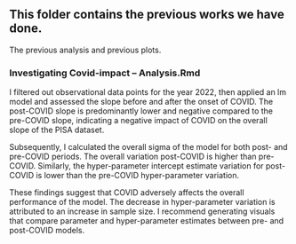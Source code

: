 ## This folder contains the previous works we have done.
The previous analysis and previous plots.


### Investigating Covid-impact – Analysis.Rmd 

I filtered out observational data points for the year 2022, then applied an lm model and assessed the slope before and after the onset of COVID. The post-COVID slope is predominantly lower and negative compared to the pre-COVID slope, indicating a negative impact of COVID on the overall slope of the PISA dataset.

Subsequently, I calculated the overall sigma of the model for both post- and pre-COVID periods. The overall variation post-COVID is higher than pre-COVID. Similarly, the hyper-parameter intercept estimate variation for post-COVID is lower than the pre-COVID hyper-parameter variation.

These findings suggest that COVID adversely affects the overall performance of the model. The decrease in hyper-parameter variation is attributed to an increase in sample size. I recommend generating visuals that compare parameter and hyper-parameter estimates between pre- and post-COVID models.
